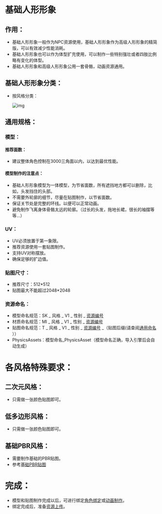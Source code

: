# 基础人形形象

## 作用：

- 基础人形形象一般作为NPC资源使用，基础人形形象作为高级人形形象的精简版，可以有效减少性能消耗。
- 基础人形形象也可以作为体型扩充使用，可以制作一些特别强壮或者四肢比例略有变化的体型。
- 基础人形形象和高级人形形象公用一套骨骼，动画资源通用。

## 基础人形形象分类：

- 按风格分类：
  
  ![img](https://arkimg.ark.online/1688986809215-1.jpeg)

## 通用规格：

### 模型：

#### 推荐面数：

- 建议整体角色控制在3000三角面以内，以达到最优性能。

#### 模型制作的注意点：

- 基础人形形象模型为一体模型，为节省面数，所有遮挡地方都可以删除，比如，头发挡住的头部。
- 不需要外轮廓的细节，尽量在贴图制作，以节省面数。
- 保证关节处是完整的环线。以便可以正常动画。
- 避免制作飞离身体骨骼太远的轮廓。（过长的头发，拖地长裙，很长的袖摆等等…）

### UV：

- UV必须放置于第一象限。
- 推荐资源使用一套贴图制作。
- 支持UV对称摆放。
- 确保足够的扩边值。

### 贴图尺寸：

- 推荐尺寸：512*512
- 贴图最大不能超过2048*2048

### 资源命名：

- 模型命名规范：SK _ 风格 _ V1 _ 性别 _ [资源编号](./2-3-2-resource-number) 
- 材质命名规范：MI _ 风格 _ V1 _ 性别 _ [资源编号](./2-3-2-resource-number) 
- 贴图命名规范：T _ 风格 _ V1 _ 性别 _ [资源编号](./2-3-2-resource-number)  _（贴图后缀(请查阅[通用命名](./2-3-1-common-nomenclature) ））
- PhysicsAssets：模型命名_PhysicsAsset（模型命名正确，导入引擎后会自动生成）

# 各风格特殊要求：

## 二次元风格：

- 只需做一张颜色贴图即可。

## 低多边形风格：

- 只需做一张颜色贴图即可。

## 基础PBR风格：

- 需要制作基础的PBR贴图。
- 参考[基础PBR贴图](./2-1-1-Basic-PBR-textures) 

# 完成：

- 模型和贴图制作完成以后，可进行绑定[角色绑定](./3-0-0-Riginng)或[动画制作](./../Animation/0-Amimation-Process)。
- 绑定完成后，准备[资源上传](./100-Resource-Submission)。